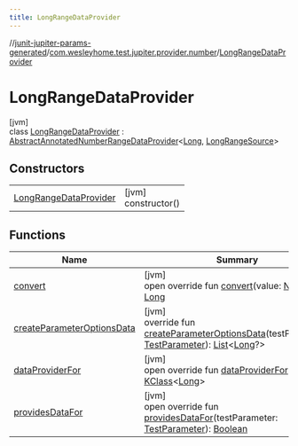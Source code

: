 ```yaml
---
title: LongRangeDataProvider
---
```

//[junit-jupiter-params-generated](../../../index.html)/[com.wesleyhome.test.jupiter.provider.number](../index.html)/[LongRangeDataProvider](index.html)



# LongRangeDataProvider



[jvm]\
class [LongRangeDataProvider](index.html) : [AbstractAnnotatedNumberRangeDataProvider](../-abstract-annotated-number-range-data-provider/index.html)&lt;[Long](https://kotlinlang.org/api/latest/jvm/stdlib/kotlin/-long/index.html), [LongRangeSource](../../../../annotations/annotations/com.wesleyhome.test.jupiter.annotations.number/-long-range-source/index.html)&gt;



## Constructors


| | |
|---|---|
| [LongRangeDataProvider](-long-range-data-provider.html) | [jvm]<br>constructor() |


## Functions


| Name | Summary |
|---|---|
| [convert](convert.html) | [jvm]<br>open override fun [convert](convert.html)(value: [Number](https://kotlinlang.org/api/latest/jvm/stdlib/kotlin/-number/index.html)): [Long](https://kotlinlang.org/api/latest/jvm/stdlib/kotlin/-long/index.html) |
| [createParameterOptionsData](../-abstract-annotated-number-range-data-provider/create-parameter-options-data.html) | [jvm]<br>override fun [createParameterOptionsData](../-abstract-annotated-number-range-data-provider/create-parameter-options-data.html)(testParameter: [TestParameter](../../com.wesleyhome.test.jupiter.provider/-test-parameter/index.html)): [List](https://kotlinlang.org/api/latest/jvm/stdlib/kotlin.collections/-list/index.html)&lt;[Long](https://kotlinlang.org/api/latest/jvm/stdlib/kotlin/-long/index.html)?&gt; |
| [dataProviderFor](../../com.wesleyhome.test.jupiter.provider/-abstract-parameter-data-provider/data-provider-for.html) | [jvm]<br>open override fun [dataProviderFor](../../com.wesleyhome.test.jupiter.provider/-abstract-parameter-data-provider/data-provider-for.html)(): [KClass](https://kotlinlang.org/api/latest/jvm/stdlib/kotlin.reflect/-k-class/index.html)&lt;[Long](https://kotlinlang.org/api/latest/jvm/stdlib/kotlin/-long/index.html)&gt; |
| [providesDataFor](../../com.wesleyhome.test.jupiter.provider/-abstract-annotated-parameter-data-provider/provides-data-for.html) | [jvm]<br>open override fun [providesDataFor](../../com.wesleyhome.test.jupiter.provider/-abstract-annotated-parameter-data-provider/provides-data-for.html)(testParameter: [TestParameter](../../com.wesleyhome.test.jupiter.provider/-test-parameter/index.html)): [Boolean](https://kotlinlang.org/api/latest/jvm/stdlib/kotlin/-boolean/index.html) |

